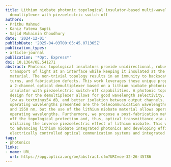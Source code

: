 ```yaml
---
title: Lithium niobate photonic topological insulator-based multi-wavelength optical
  demultiplexer with piezoelectric switch-off
authors:
- Prithu Mahmud
- Kaniz Fatema Supti
- Sajid Muhaimin Choudhury
date: '2024-12-01'
publishDate: '2025-04-03T00:05:45.071365Z'
publication_types:
- article-journal
publication: '*Opt. Express*'
doi: 10.1364/OE.541271
abstract: Photonic topological insulators provide unidirectional, robust, wavelength-selective
  transport of light at an interface while keeping it insulated at the bulk of the
  material. The non-trivial topology results in an immunity to backscattering, sharp
  turns, and fabrication defects. This work leverages these unique properties to design
  a 2-channel optical demultiplexer based on a lithium niobate photonic topological
  insulator with piezoelectric switch-off capabilities. A photonic topological insulator
  design for the demultiplexer allows for good wavelength selectivity, crosstalk as
  low as textminus54 dB, and better isolation between output channels. The primary
  operating wavelengths presented are the telecommunication wavelengths of 1310 nm
  and 1550 nm, but the use of the lithium niobate material allows operation at multiple
  operating wavelengths. Furthermore, we propose a post-fabrication method to switch
  off the topological protection and, thus, optical transmittance via an applied voltage
  utilizing the inverse piezoelectric effect of lithium niobate. This work will contribute
  to advancing lithium niobate integrated photonics and developing efficient, multi-wavelength,
  electrically controlled optical communication systems and integrated photonic circuits.
tags:
- photonics
links:
- name: URL
  url: https://opg.optica.org/oe/abstract.cfm?URI=oe-32-26-45786
---
```

